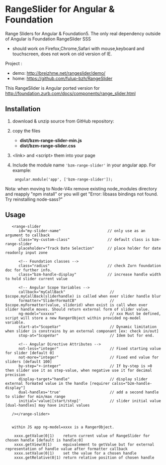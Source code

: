 RangeSlider for Angular & Foundation
====================================

Range Sliders for Angular & Foundation5. The only real dependency outside of Angular is Foundation RangeSlider SSS

 - should work on Firefox,Chrome,Safari with mouse,keyboard and touchscreen, does not work on old version of IE.

Project :
 - demo: http://breizhme.net/rangeslider/demo/
 - home: https://github.com/fulup-bzh/RangeSlider

This RangeSlider is Angular ported version for http://foundation.zurb.com/docs/components/range_slider.html

Installation
-------------

1. download & unzip source from GitHub repository:

2. copy the files
    - **dist/bzm-range-slider-min.js**
    - **dist/bzm-range-slider.css**

3. &lt;link&gt; and &lt;script&gt; them into your page 
4. Include the module name `'bzm-range-slider'` in your angular app. For example:

        angular.module('app', ['bzm-range-slider']);

Nota: when moving to Node-V4x remove existing node_modules directory and reapply "npm install" or you will get "Error: libsass bindings not found. Try reinstalling node-sass?"

	
Usage  <range-slider>
---------------------
```
   <range-slider
      id="my-slider-name"                     // only use as an argument to callback
      class="my-custom-class"                 // default class is bzm-range-slider
      placeholder="Track Date Selection"      // place holder for date readonly input zone

      <!-- Foundation classes -->
      class="radius"                          // check Zurn foundation doc for further info.
      class="bzm-handle-display"              // increase handle width to hold slider current value

      <!-- Angular Scope Variables -->
      callback="myCallBack"                    // $scope.myCallBack(sliderhandle) is called when ever slider handle blur
      formatter="SliderFormatCB"               // $scope.myFormatter(value, sliderid) when exist is call when ever slider handle moves. Should return external form of slider value.
      ng-model="xxxxxx"                        // xxx Must be defined, script will store a new RangerObject within provided ng-model variable.
      start-at="ScopeVar"                      // Dynamic limitation when slider is constrains by an external componant [ex: check in/out]
      stop-at="ScopeVar"                       // Idem but for end.

      <!-- Angular Directive Attributes -->
      not-less="integer"                       // Fixed starting value for slider [default 0]
      not-more="integer"                       // Fixed end value for sliders [default 100]
      by-step="+-integer"                      // If by-step is >0 then slider use it as step-value, when negative use it for decimal precision
      display-target="handle"                  // display slider external formated value in the handle [requirer calss="bzm-handle-display"]
      dual-handles='true'                      // add a second handle to slider for min/max range
      initial='value|[start/stop]'             // slider initial value [dual-handles] may have initial values

   /></range-slider>


   within JS app ng-model=xxxx is a RangerObject.

    xxxx.getValue(0|1)    return current value of RangeSlider for chosen handle [default is handle:0]
    xxxx.getView(0|1)     equivalement to getValue but for external representation of handle value after formatter callback
    xxxx.setValue(0|1)    set the value for a chosen handle
    xxxx.getRelative(0|1) return relative position of chosen handle



```

